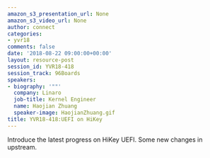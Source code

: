 ```yaml
---
amazon_s3_presentation_url: None
amazon_s3_video_url: None
author: connect
categories:
- yvr18
comments: false
date: '2018-08-22 09:00:00+00:00'
layout: resource-post
session_id: YVR18-418
session_track: 96Boards
speakers:
- biography: '""'
  company: Linaro
  job-title: Kernel Engineer
  name: Haojian Zhuang
  speaker-image: HaojianZhuang.gif
title: YVR18-418:UEFI on HiKey
---
```


Introduce the latest progress on HiKey UEFI. Some new changes in upstream.